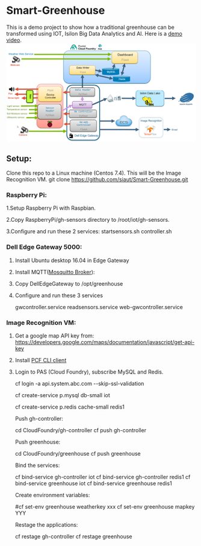 # Smart-Greenhouse

This is a demo project to show how a traditional greenhouse can be transformed using IOT, Isilon Big Data Analytics and AI.
Here is a [demo video](https://youtu.be/SFN2EIOu6mc).
![Smart Greenhouse Architecture Diagram](/Smart-Greenhouse.png)

## Setup:
Clone this repo to a Linux machine (Centos 7.4). This will be the Image Recognition VM.
	git clone https://github.com/siaut/Smart-Greenhouse.git 
### Raspberry Pi:
1.Setup Raspberry Pi with Raspbian. 

2.Copy RaspberryPi/gh-sensors directory to /root/iot/gh-sensors.

3.Configure and run these 2 services: 
	startsensors.sh
	controller.sh
    
### Dell Edge Gateway 5000:
1. Install Ubuntu desktop 16.04 in Edge Gateway

2. Install MQTT([Mosquitto Broker](https://www.vultr.com/docs/how-to-install-mosquitto-mqtt-broker-server-on-ubuntu-16-04)):

3. Copy DellEdgeGateway to /opt/greenhouse

4. Configure and run these 3 services 

	gwcontroller.service
	readsensors.service
	web-gwcontroller.service

### Image Recognition VM:
1. Get a google map API key from:
https://developers.google.com/maps/documentation/javascript/get-api-key

2. Install [PCF CLI client](https://docs.pivotal.io/pivotalcf/2-3/cf-cli/install-go-cli.html)

3. Login to PAS (Cloud Foundry), subscribe MySQL and Redis.

	cf login -a api.system.abc.com --skip-ssl-validation
    
    cf create-service p.mysql db-small iot
    
	cf create-service p.redis cache-small redis1
    
   Push gh-controller:
   
    cd CloudFoundry/gh-controller
    cf push gh-controller
   
   Push greenhouse:
   
    cd CloudFoundry/greenhouse
    cf push greenhouse
    
   Bind the services:    
   
	cf bind-service gh-controller iot
	cf bind-service gh-controller redis1
    cf bind-service greenhouse iot
	cf bind-service greenhouse  redis1

   Create environment variables:
   
    #cf set-env greenhouse weatherkey xxx
	cf set-env greenhouse mapkey YYY
    
   Restage the applications:
   
	cf restage gh-controller
	cf restage greenhouse



